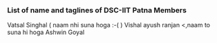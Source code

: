 ### List of name and taglines of DSC-IIT Patna Members 

Vatsal Singhal ( naam nhi suna hoga :-( )
Vishal
ayush ranjan <,naam to suna hi hoga
Ashwin Goyal
